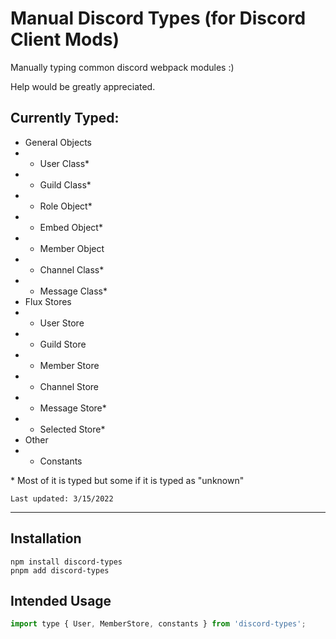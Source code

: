 # Manual Discord Types (for Discord Client Mods)

Manually typing common discord webpack modules :)

Help would be greatly appreciated.

## Currently Typed:
- General Objects
- - User Class*
- - Guild Class*
- - Role Object*
- - Embed Object*
- - Member Object
- - Channel Class*
- - Message Class*
- Flux Stores
- - User Store
- - Guild Store
- - Member Store
- - Channel Store
- - Message Store*
- - Selected Store*
- Other
- - Constants

\* Most of it is typed but some if it is typed as "unknown"

`Last updated: 3/15/2022`

---

## Installation
```
npm install discord-types
pnpm add discord-types
```

## Intended Usage
```js
import type { User, MemberStore, constants } from 'discord-types';
```